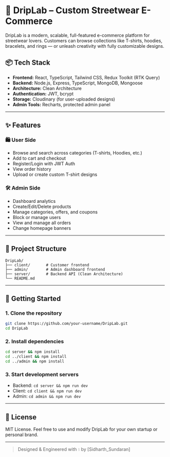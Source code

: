 # 🧵 DripLab – Custom Streetwear E-Commerce

DripLab is a modern, scalable, full-featured e-commerce platform for streetwear lovers. Customers can browse collections like T-shirts, hoodies, bracelets, and rings — or unleash creativity with fully customizable designs.

## 📦 Tech Stack

- **Frontend:** React, TypeScript, Tailwind CSS, Redux Toolkit (RTK Query)
- **Backend:** Node.js, Express, TypeScript, MongoDB, Mongoose
- **Architecture:** Clean Architecture
- **Authentication:** JWT, bcrypt
- **Storage:** Cloudinary (for user-uploaded designs)
- **Admin Tools:** Recharts, protected admin panel

---

## ✨ Features

### 🛍️ User Side

- Browse and search across categories (T-shirts, Hoodies, etc.)
- Add to cart and checkout
- Register/Login with JWT Auth
- View order history
- Upload or create custom T-shirt designs

### 🛠️ Admin Side

- Dashboard analytics
- Create/Edit/Delete products
- Manage categories, offers, and coupons
- Block or manage users
- View and manage all orders
- Change homepage banners

---

## 📁 Project Structure

```
DripLab/
├── client/       # Customer frontend
├── admin/        # Admin dashboard frontend
├── server/       # Backend API (Clean Architecture)
└── README.md
```

---

## 🚀 Getting Started

### 1. Clone the repository
```bash
git clone https://github.com/your-username/DripLab.git
cd DripLab
```

### 2. Install dependencies

```bash
cd server && npm install
cd ../client && npm install
cd ../admin && npm install
```

### 3. Start development servers
- Backend: `cd server && npm run dev`
- Client: `cd client && npm run dev`
- Admin: `cd admin && npm run dev`

---

## 📌 License

MIT License. Feel free to use and modify DripLab for your own startup or personal brand.

---

> Designed & Engineered with 💧 by [Sidharth_Sundaran]

